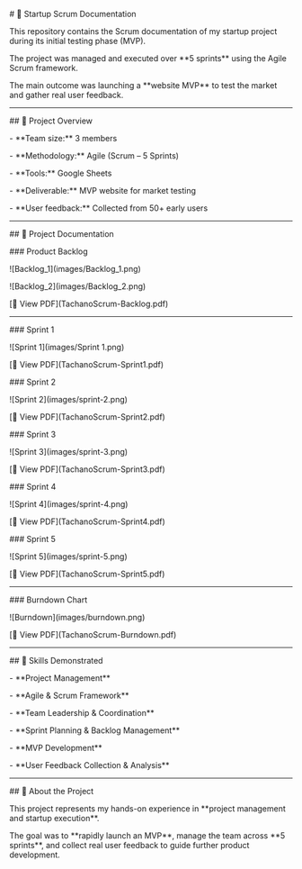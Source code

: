 \# 🚀 Startup Scrum Documentation



This repository contains the Scrum documentation of my startup project during its initial testing phase (MVP).  

The project was managed and executed over \*\*5 sprints\*\* using the Agile Scrum framework.  

The main outcome was launching a \*\*website MVP\*\* to test the market and gather real user feedback.  



---



\## 📌 Project Overview

\- \*\*Team size:\*\* 3 members  

\- \*\*Methodology:\*\* Agile (Scrum – 5 Sprints)  

\- \*\*Tools:\*\* Google Sheets  

\- \*\*Deliverable:\*\* MVP website for market testing  

\- \*\*User feedback:\*\* Collected from 50+ early users  



---



\## 📂 Project Documentation



\### Product Backlog

!\[Backlog\_1](images/Backlog\_1.png)

!\[Backlog\_2](images/Backlog\_2.png)  

\[📄 View PDF](TachanoScrum-Backlog.pdf)



---



\### Sprint 1

!\[Sprint 1](images/Sprint 1.png)  

\[📄 View PDF](TachanoScrum-Sprint1.pdf)



\### Sprint 2

!\[Sprint 2](images/sprint-2.png)  

\[📄 View PDF](TachanoScrum-Sprint2.pdf)



\### Sprint 3

!\[Sprint 3](images/sprint-3.png)  

\[📄 View PDF](TachanoScrum-Sprint3.pdf)



\### Sprint 4

!\[Sprint 4](images/sprint-4.png)  

\[📄 View PDF](TachanoScrum-Sprint4.pdf)



\### Sprint 5

!\[Sprint 5](images/sprint-5.png)  

\[📄 View PDF](TachanoScrum-Sprint5.pdf)



---



\### Burndown Chart

!\[Burndown](images/burndown.png)  

\[📄 View PDF](TachanoScrum-Burndown.pdf)



---



\## 🎯 Skills Demonstrated

\- \*\*Project Management\*\*  

\- \*\*Agile \& Scrum Framework\*\*  

\- \*\*Team Leadership \& Coordination\*\*  

\- \*\*Sprint Planning \& Backlog Management\*\*  

\- \*\*MVP Development\*\*  

\- \*\*User Feedback Collection \& Analysis\*\*  



---



\## 🔗 About the Project

This project represents my hands-on experience in \*\*project management and startup execution\*\*.  

The goal was to \*\*rapidly launch an MVP\*\*, manage the team across \*\*5 sprints\*\*, and collect real user feedback to guide further product development.



